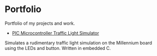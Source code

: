 # Portfolio

Portfolio of my projects and work.

- [PIC Microcontroller Traffic Light Simulator](./PIC-traffic-light)

Simulates a rudimentary traffic light simulation on the Millennium board using the LEDs and button. Written in embedded C.
